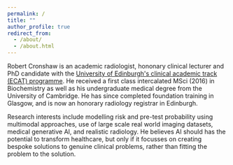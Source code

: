 ```yaml
---
permalink: /
title: ""
author_profile: true
redirect_from: 
  - /about/
  - /about.html
---
```



Robert Cronshaw is an academic radiologist, hononary clinical lecturer and PhD candidate with the [University of Edinburgh's clinical academic track (ECAT) programme](https://medicine-vet-medicine.ed.ac.uk/our-research/cmvm-research-support/translation-commercialisation/edinburgh-clinical-academic-track/ecat-i). He received a first class intercalated MSci (2016) in Biochemistry as well as his undergraduate medical degree from the University of Cambridge. He has since completed foundation training in Glasgow, and is now an honorary radiology registrar in Edinburgh. 

Research interests include modelling risk and pre-test probability using multimodal approaches, use of large scale real world imaging datasets, medical generative AI, and realistic radiology. He believes AI should has the potential to transform healthcare, but only if it focusses on creating bespoke solutions to genuine clinical problems, rather than fitting the problem to the solution.




